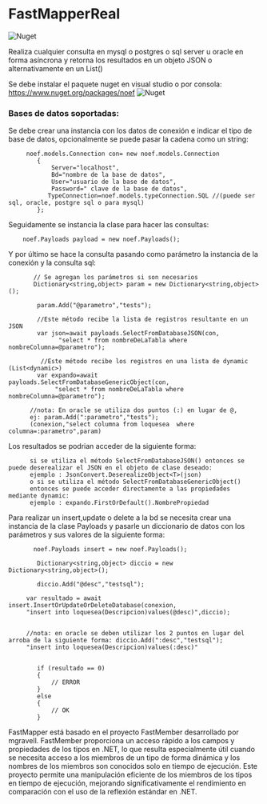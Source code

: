 # FastMapperReal
![Nuget](https://img.shields.io/nuget/v?label=FastMapperReal)

Realiza cualquier consulta  en mysql o postgres o sql server u oracle en forma asíncrona y retorna los resultados en un objeto JSON o alternativamente en un List<dynamic>()


Se debe instalar el paquete nuget en visual studio o por consola: https://www.nuget.org/packages/noef  ![Nuget](https://img.shields.io/nuget/v/noef?label=Richard%20V%C3%ADquez)

### Bases de datos soportadas:


Se debe crear una instancia con los datos de conexión e indicar el tipo de base de datos, opcionalmente se puede pasar la cadena como un string:
  
         noef.models.Connection con= new noef.models.Connection
            {
                Server="localhost",
                Bd="nombre de la base de datos",
                User="usuario de la base de datos",
                Password=" clave de la base de datos",
               TypeConnection=noef.models.typeConnection.SQL //(puede ser sql, oracle, postgre sql o para mysql)
            };

      
 Seguidamente se instancia la clase para hacer las consultas:
 
        noef.Payloads payload = new noef.Payloads();
        
        
Y por último se hace la consulta pasando como parámetro la instancia de la conexión y la consulta sql:

           // Se agregan los parámetros si son necesarios
           Dictionary<string,object> param = new Dictionary<string,object>();

            param.Add("@parametro","tests");
            
            //Este método recibe la lista de registros resultante en un JSON
            var json=await payloads.SelectFromDatabaseJSON(con,
                  "select * from nombreDeLaTabla where nombreColumna=@parametro");
             
             //Este método recibe los registros en una lista de dynamic (List<dynamic>)
            var expando=await payloads.SelectFromDatabaseGenericObject(con, 
                 "select * from nombreDeLaTabla where nombreColumna=@parametro");
            
          //nota: En oracle se utiliza dos puntos (:) en lugar de @, 
          ej: param.Add(":parametro","tests");
          (conexion,"select columna from loquesea  where         columna=:parametro",param)
   
Los resultados se podrian acceder de la siguiente forma:

          si se utiliza el método SelectFromDatabaseJSON() entonces se puede deserealizar el JSON en el objeto de clase deseado:
          ejemplo : JsonConvert.DeserealizeObject<T>(json)
          o si se utiliza el método SelectFromDatabaseGenericObject() 
          entonces se puede acceder directamente a las propiedades mediante dynamic:
          ejemplo : expando.FirstOrDefault().NombrePropiedad
          
Para realizar un insert,update o delete a la bd se necesita crear una instancia de la clase Payloads y pasarle un diccionario de datos con los parámetros y sus valores de la siguiente forma:


           noef.Payloads insert = new noef.Payloads();

            Dictionary<string,object> diccio = new Dictionary<string,object>();

            diccio.Add("@desc","testsql");

         var resultado = await insert.InsertOrUpdateOrDeleteDatabase(conexion,
         "insert into loquesea(Descripcion)values(@desc)",diccio);
         
         
         //nota: en oracle se deben utilizar los 2 puntos en lugar del arroba de la siguiente forma: diccio.Add(":desc","testsql");
         "insert into loquesea(Descripcion)values(:desc)"
                  

            if (resultado == 0)
            {
                // ERROR
            }
            else
            {
                // OK
            }
          
          
          
     
          
       
FastMapper está basado en el proyecto FastMember desarrollado por mgravell. FastMember proporciona un acceso rápido a los campos y propiedades de los tipos en .NET, lo que resulta especialmente útil cuando se necesita acceso a los miembros de un tipo de forma dinámica y los nombres de los miembros son conocidos solo en tiempo de ejecución. Este proyecto permite una manipulación eficiente de los miembros de los tipos en tiempo de ejecución, mejorando significativamente el rendimiento en comparación con el uso de la reflexión estándar en .NET.
